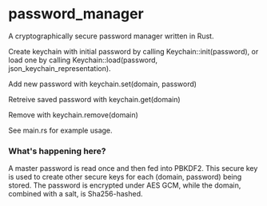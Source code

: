 # password_manager
<p>A cryptographically secure password manager written in Rust.</p>

<p>Create keychain with initial password by calling Keychain::init(password),
or load one by calling Keychain::load(password, json_keychain_representation).</p>
<p>Add new password with keychain.set(domain, password)</p>
<p>Retreive saved password with keychain.get(domain)</p>
<p>Remove with keychain.remove(domain)</p>

<p>See main.rs for example usage.</p>

<h3>What's happening here?</h3>
<p>A master password is read once and then fed into PBKDF2. This secure key is used to create other secure keys for each (domain, password) being stored. The password is encrypted under AES GCM, while the domain, combined with a salt, is Sha256-hashed.</p>
